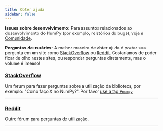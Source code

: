 ```yaml
---
title: Obter ajuda
sidebar: false
---
```


**Issues sobre desenvolvimento:** Para assuntos relacionados ao desenvolvimento do NumPy (por exemplo, relatórios de bugs), veja a [Comunidade](/community).

**Perguntas de usuários:** A melhor maneira de obter ajuda é postar sua pergunta em um site como [StackOverflow](http://stackoverflow.com/questions/tagged/numpy) ou [Reddit](https://www.reddit.com/r/Numpy/). Gostaríamos de poder ficar de olho nestes sites, ou responder perguntas diretamente, mas o volume é imenso!

### [StackOverflow](http://stackoverflow.com/questions/tagged/numpy)

Um fórum para fazer perguntas sobre a utilização da biblioteca, por exemplo: "Como faço X no NumPy?". Por favor [use a tag `#numpy`](https://stackoverflow.com/help/tagging)

***

### [Reddit](https://www.reddit.com/r/Numpy/)

Outro fórum para perguntas de utilização.

***
